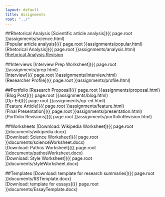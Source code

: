 ```yaml
---
layout: default
title: Assignments
root: "../"
---
```

##Rhetorical Analysis
[Scientific article analysis]({{ page.root }}assignments/science.html)  
[Popular article analysis]({{ page.root }}assignments/popular.html)  
[Rhetorical Analysis]({{ page.root }}assignments/analysis.html)  
[Rhetorical Analysis Revision](analysisRevision.html)  

##Interviews 
[Interview Prep Worksheet]({{ page.root }}assignments/prep.html)  
[Interview]({{ page.root }}assignments/interview.html)  
[Researcher Profile]({{ page.root }}assignments/profile.html)   

##Portfolio
[Research Proposal]({{ page.root }}assignments/proposal.html)  
[Blog Post]({{ page.root }}assignments/blog.html)  
[Op-Ed]({{ page.root }}assignments/op-ed.html)  
[Feature Article]({{ page.root }}assignments/feature.html)  
[Final Presentation]({{ page.root }}assignments/presentation.html)  
[Portfolio Revisions]({{ page.root }}assignments/portfolioRevision.html)  

##Worksheets
[Download: Wikipedia Worksheet]({{ page.root }}documents/wikipedia.docx)  
[Download: Science Worksheet]({{ page.root }}documents/scienceWorksheet.docx)  
[Download: Pathos Worksheet]({{ page.root }}documents/pathosWorksheet.docx)  
[Download: Style Worksheet]({{ page.root }}documents/styleWorksheet.docx)  

##Templates
[Download: template for research summaries]({{ page.root }}documents/RSTemplate.docx)  
[Download: template for essays]({{ page.root }}documents/EssayTemplate.docx)    








































